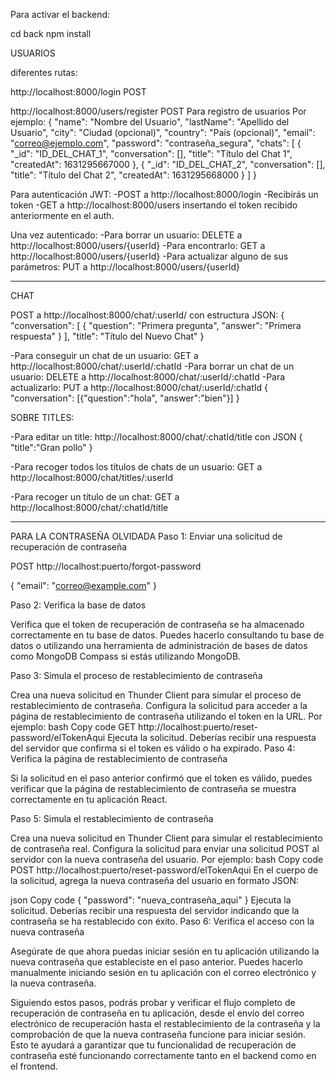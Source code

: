 Para activar el backend:

cd back
npm install

USUARIOS

diferentes rutas:

http://localhost:8000/login POST

http://localhost:8000/users/register POST Para registro de usuarios
Por ejemplo:
{
"name": "Nombre del Usuario",
"lastName": "Apellido del Usuario",
"city": "Ciudad (opcional)",
"country": "País (opcional)",
"email": "correo@ejemplo.com",
"password": "contraseña_segura",
"chats": [
{
"\_id": "ID_DEL_CHAT_1",
"conversation": [],
"title": "Título del Chat 1",
"createdAt": 1631295667000
},
{
"\_id": "ID_DEL_CHAT_2",
"conversation": [],
"title": "Título del Chat 2",
"createdAt": 1631295668000
}
]
}

Para autenticación JWT:
-POST a http://localhost:8000/login
-Recibirás un token
-GET a http://localhost:8000/users insertando el token recibido anteriormente en el auth.

Una vez autenticado:
-Para borrar un usuario: DELETE a http://localhost:8000/users/{userId}
-Para encontrarlo: GET a http://localhost:8000/users/{userId}
-Para actualizar alguno de sus parámetros: PUT a http://localhost:8000/users/{userId}

---

CHAT

POST a http://localhost:8000/chat/:userId/
con estructura JSON:
{
"conversation": [
{
"question": "Primera pregunta",
"answer": "Primera respuesta"
}
],
"title": "Título del Nuevo Chat"
}

-Para conseguir un chat de un usuario: GET a http://localhost:8000/chat/:userId/:chatId
-Para borrar un chat de un usuario: DELETE a http://localhost:8000/chat/:userId/:chatId
-Para actualizarlo: PUT a http://localhost:8000/chat/:userId/:chatId
{
"conversation":
[{"question":"hola",
"answer":"bien"}]
}

SOBRE TITLES:

-Para editar un title:
http://localhost:8000/chat/:chatId/title
con JSON
{
"title":"Gran pollo"
}

-Para recoger todos los títulos de chats de un usuario:
GET a http://localhost:8000/chat/titles/:userId

-Para recoger un título de un chat:
GET a http://localhost:8000/chat/:chatId/title

---

PARA LA CONTRASEÑA OLVIDADA
Paso 1: Enviar una solicitud de recuperación de contraseña

POST http://localhost:puerto/forgot-password

{
"email": "correo@example.com"
}

Paso 2: Verifica la base de datos

Verifica que el token de recuperación de contraseña se ha almacenado correctamente en tu base de datos. Puedes hacerlo consultando tu base de datos o utilizando una herramienta de administración de bases de datos como MongoDB Compass si estás utilizando MongoDB.

Paso 3: Simula el proceso de restablecimiento de contraseña

Crea una nueva solicitud en Thunder Client para simular el proceso de restablecimiento de contraseña. Configura la solicitud para acceder a la página de restablecimiento de contraseña utilizando el token en la URL. Por ejemplo:
bash
Copy code
GET http://localhost:puerto/reset-password/elTokenAqui
Ejecuta la solicitud. Deberías recibir una respuesta del servidor que confirma si el token es válido o ha expirado.
Paso 4: Verifica la página de restablecimiento de contraseña

Si la solicitud en el paso anterior confirmó que el token es válido, puedes verificar que la página de restablecimiento de contraseña se muestra correctamente en tu aplicación React.

Paso 5: Simula el restablecimiento de contraseña

Crea una nueva solicitud en Thunder Client para simular el restablecimiento de contraseña real. Configura la solicitud para enviar una solicitud POST al servidor con la nueva contraseña del usuario. Por ejemplo:
bash
Copy code
POST http://localhost:puerto/reset-password/elTokenAqui
En el cuerpo de la solicitud, agrega la nueva contraseña del usuario en formato JSON:

json
Copy code
{
"password": "nueva_contraseña_aqui"
}
Ejecuta la solicitud. Deberías recibir una respuesta del servidor indicando que la contraseña se ha restablecido con éxito.
Paso 6: Verifica el acceso con la nueva contraseña

Asegúrate de que ahora puedas iniciar sesión en tu aplicación utilizando la nueva contraseña que estableciste en el paso anterior. Puedes hacerlo manualmente iniciando sesión en tu aplicación con el correo electrónico y la nueva contraseña.

Siguiendo estos pasos, podrás probar y verificar el flujo completo de recuperación de contraseña en tu aplicación, desde el envío del correo electrónico de recuperación hasta el restablecimiento de la contraseña y la comprobación de que la nueva contraseña funcione para iniciar sesión. Esto te ayudará a garantizar que tu funcionalidad de recuperación de contraseña esté funcionando correctamente tanto en el backend como en el frontend.
